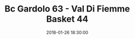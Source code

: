 ---
title: Bc Gardolo 63 - Val Di Fiemme Basket 44
date: 2018-01-26 18:30:00
squadra-a: Val Di Fiemme Basket
punteggio-a: 63
squadra-b: Bc Gardolo
punteggio-b: 44
partite/squadra: under-16-17-18
luogo: Centro Sportivo Trento Nord
categoria: under 16
---